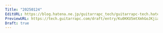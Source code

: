```yaml
---
Title: "20250124"
EditURL: https://blog.hatena.ne.jp/guitarrapc_tech/guitarrapc-tech.hatenablog.com/atom/entry/6802418398322955845
PreviewURL: https://tech.guitarrapc.com/draft/entry/Ku0KKU5mtXmhGoJKjiayta_bGyk
Draft: true
---
```


